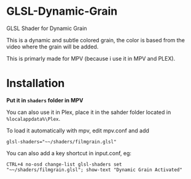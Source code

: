 # GLSL-Dynamic-Grain
GLSL Shader for Dynamic Grain


This is a dynamic and subtle colored grain, the color is based from the video where the grain will be added.

This is primarly made for MPV (because i use it in MPV and PLEX).

# Installation
**Put it in `shaders` folder in MPV**

You can also use it in Plex, place it in the sahder folder located in `%localappdata%\Plex`.

To load it automatically with mpv, edit mpv.conf and add

`glsl-shaders="~~/shaders/filmgrain.glsl"`

You can also add a key shortcut in input.conf, eg:

`CTRL+4 no-osd change-list glsl-shaders set "~~/shaders/filmgrain.glsl"; show-text "Dynamic Grain Activated"`
